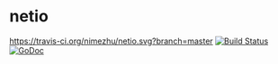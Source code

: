 # netio
https://travis-ci.org/nimezhu/netio.svg?branch=master
[![Build Status](https://travis-ci.org/nimezhu/netio.svg?branch=master)](https://travis-ci.org/nimezhu/water)
[![GoDoc](https://img.shields.io/badge/godoc-reference-blue.svg?style=flat)](https://godoc.org/github.com/nimezhu/netio)
